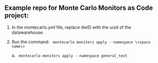 
## Example repo for Monte Carlo Monitors as Code project:
   1. In the montecarlo.yml file, replace dwID with the uuid of the datawarehouse.
   2. Run the command: ``` montecarlo monitors apply --namespace \<space name\>```
   
      a. ``` montecarlo monitors apply --namespace general_test```
 
